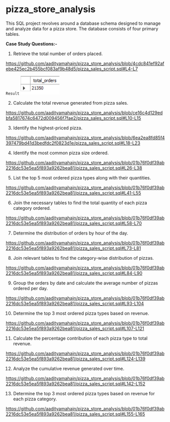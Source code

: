 # pizza_store_analysis
This SQL project revolves around a database schema designed to manage and analyze data for a pizza store. The database consists of four primary tables.

**Case Study Questions:-**
1. Retrieve the total number of orders placed.
 
 https://github.com/aadityamahajn/pizza_store_analysis/blob/4cdc841ef92afebe425ec2b455bcf083af9b48d5/pizza_sales_script.sql#L4-L7

`Result`
![image alt](https://github.com/aadityamahajn/pizza_store_analysis/blob/edccb93389454843c3aede71e23f86661ea3f198/image/1.png)

2. Calculate the total revenue generated from pizza sales.

https://github.com/aadityamahajn/pizza_store_analysis/blob/ce16c4d129edbfa5817674c6472d009456f7fae2/pizza_sales_script.sql#L10-L15
 
3. Identify the highest-priced pizza.

https://github.com/aadityamahajn/pizza_store_analysis/blob/6ea2ea8fd85f4397479bd41d3bedfdc2f0823d1e/pizza_sales_script.sql#L18-L23
 
4. Identify the most common pizza size ordered.

https://github.com/aadityamahajn/pizza_store_analysis/blob/01b76f0df39ab2216dc53e5ea5f893a9262bea81/pizza_sales_script.sql#L26-L38
 
5. List the top 5 most ordered pizza types along with their quantities.

https://github.com/aadityamahajn/pizza_store_analysis/blob/01b76f0df39ab2216dc53e5ea5f893a9262bea81/pizza_sales_script.sql#L41-L55
 
6. Join the necessary tables to find the total quantity of each pizza category ordered.

https://github.com/aadityamahajn/pizza_store_analysis/blob/01b76f0df39ab2216dc53e5ea5f893a9262bea81/pizza_sales_script.sql#L58-L70
 
7. Determine the distribution of orders by hour of the day.

https://github.com/aadityamahajn/pizza_store_analysis/blob/01b76f0df39ab2216dc53e5ea5f893a9262bea81/pizza_sales_script.sql#L73-L81
 
8. Join relevant tables to find the category-wise distribution of pizzas.

https://github.com/aadityamahajn/pizza_store_analysis/blob/01b76f0df39ab2216dc53e5ea5f893a9262bea81/pizza_sales_script.sql#L84-L90
 
9. Group the orders by date and calculate the average number of pizzas ordered per day.

https://github.com/aadityamahajn/pizza_store_analysis/blob/01b76f0df39ab2216dc53e5ea5f893a9262bea81/pizza_sales_script.sql#L93-L104
 
10. Determine the top 3 most ordered pizza types based on revenue.

https://github.com/aadityamahajn/pizza_store_analysis/blob/01b76f0df39ab2216dc53e5ea5f893a9262bea81/pizza_sales_script.sql#L107-L121

11. Calculate the percentage contribution of each pizza type to total revenue.

https://github.com/aadityamahajn/pizza_store_analysis/blob/01b76f0df39ab2216dc53e5ea5f893a9262bea81/pizza_sales_script.sql#L124-L139
 
12. Analyze the cumulative revenue generated over time.

https://github.com/aadityamahajn/pizza_store_analysis/blob/01b76f0df39ab2216dc53e5ea5f893a9262bea81/pizza_sales_script.sql#L142-L152
 
13. Determine the top 3 most ordered pizza types based on revenue for each pizza category.

https://github.com/aadityamahajn/pizza_store_analysis/blob/01b76f0df39ab2216dc53e5ea5f893a9262bea81/pizza_sales_script.sql#L155-L165

